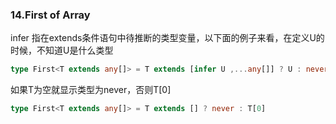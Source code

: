 ### 14.First of Array 

infer 指在extends条件语句中待推断的类型变量，以下面的例子来看，在定义U的时候，不知道U是什么类型
```ts
type First<T extends any[]> = T extends [infer U ,...any[]] ? U : never
```

如果T为空就显示类型为never，否则T[0]
```ts
type First<T extends any[]> = T extends [] ? never : T[0]
```